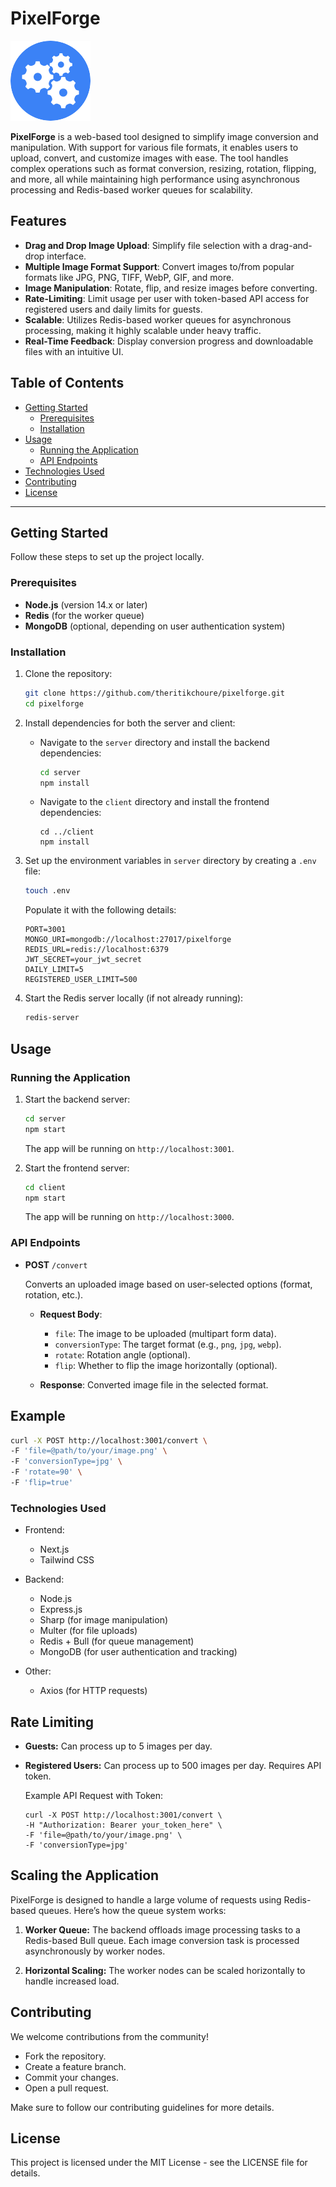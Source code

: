 # PixelForge

![PixelForge Logo](./client/src/app/favicon-modified.png)

**PixelForge** is a web-based tool designed to simplify image conversion and manipulation. With support for various file formats, it enables users to upload, convert, and customize images with ease. The tool handles complex operations such as format conversion, resizing, rotation, flipping, and more, all while maintaining high performance using asynchronous processing and Redis-based worker queues for scalability.

## Features

- **Drag and Drop Image Upload**: Simplify file selection with a drag-and-drop interface.
- **Multiple Image Format Support**: Convert images to/from popular formats like JPG, PNG, TIFF, WebP, GIF, and more.
- **Image Manipulation**: Rotate, flip, and resize images before converting.
- **Rate-Limiting**: Limit usage per user with token-based API access for registered users and daily limits for guests.
- **Scalable**: Utilizes Redis-based worker queues for asynchronous processing, making it highly scalable under heavy traffic.
- **Real-Time Feedback**: Display conversion progress and downloadable files with an intuitive UI.

<!-- ## Demo

You can check the live demo [here](https://your-demo-url.com). -->

## Table of Contents

- [Getting Started](#getting-started)
  - [Prerequisites](#prerequisites)
  - [Installation](#installation)
- [Usage](#usage)
  - [Running the Application](#running-the-application)
  - [API Endpoints](#api-endpoints)
- [Technologies Used](#technologies-used)
- [Contributing](#contributing)
- [License](#license)

---

## Getting Started

Follow these steps to set up the project locally.

### Prerequisites

- **Node.js** (version 14.x or later)
- **Redis** (for the worker queue)
- **MongoDB** (optional, depending on user authentication system)

### Installation

1. Clone the repository:

    ```bash
    git clone https://github.com/theritikchoure/pixelforge.git
    cd pixelforge
    ```

2. Install dependencies for both the server and client:

    - Navigate to the `server` directory and install the backend dependencies:
        ```bash
        cd server
        npm install
        ```

    - Navigate to the `client` directory and install the frontend dependencies:
        ```
        cd ../client
        npm install
        ```

3. Set up the environment variables in `server` directory by creating a `.env` file:

    ```bash
    touch .env
    ```

    Populate it with the following details:

    ```
    PORT=3001
    MONGO_URI=mongodb://localhost:27017/pixelforge
    REDIS_URL=redis://localhost:6379
    JWT_SECRET=your_jwt_secret
    DAILY_LIMIT=5
    REGISTERED_USER_LIMIT=500
    ```

4. Start the Redis server locally (if not already running):

    ```bash
    redis-server
    ```

## Usage

### Running the Application

1. Start the backend server:

    ```bash
    cd server
    npm start
    ```

    The app will be running on `http://localhost:3001`.

2. Start the frontend server:

    ```bash
    cd client
    npm start
    ```

    The app will be running on `http://localhost:3000`.

### API Endpoints

- **POST** `/convert`
  
  Converts an uploaded image based on user-selected options (format, rotation, etc.).

  - **Request Body**:
  
    - `file`: The image to be uploaded (multipart form data).
    - `conversionType`: The target format (e.g., `png`, `jpg`, `webp`).
    - `rotate`: Rotation angle (optional).
    - `flip`: Whether to flip the image horizontally (optional).
  
  - **Response**: Converted image file in the selected format.

## Example

```bash
curl -X POST http://localhost:3001/convert \
-F 'file=@path/to/your/image.png' \
-F 'conversionType=jpg' \
-F 'rotate=90' \
-F 'flip=true'
```

### Technologies Used

- Frontend:
    - Next.js
    - Tailwind CSS

- Backend:
    - Node.js
    - Express.js
    - Sharp (for image manipulation)
    - Multer (for file uploads)
    - Redis + Bull (for queue management)
    - MongoDB (for user authentication and tracking)

- Other:
    - Axios (for HTTP requests)

## Rate Limiting

- **Guests:** Can process up to 5 images per day.

- **Registered Users:** Can process up to 500 images per day. Requires API token.

    Example API Request with Token:
    ```
    curl -X POST http://localhost:3001/convert \
    -H "Authorization: Bearer your_token_here" \
    -F 'file=@path/to/your/image.png' \
    -F 'conversionType=jpg'
    ```

## Scaling the Application
PixelForge is designed to handle a large volume of requests using Redis-based queues. Here’s how the queue system works:

1. **Worker Queue:** The backend offloads image processing tasks to a Redis-based Bull queue. Each image conversion task is processed asynchronously by worker nodes.

2. **Horizontal Scaling:** The worker nodes can be scaled horizontally to handle increased load.

## Contributing
We welcome contributions from the community!

- Fork the repository.
- Create a feature branch.
- Commit your changes.
- Open a pull request.

Make sure to follow our contributing guidelines for more details.

## License
This project is licensed under the MIT License - see the LICENSE file for details.